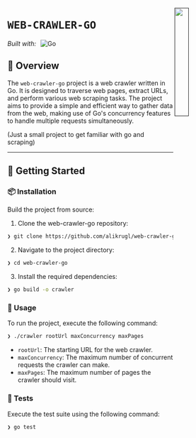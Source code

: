 [<img src="https://img.icons8.com/?size=512&id=55494&format=png" align="right" width="25%" padding-right="350">]()

# `WEB-CRAWLER-GO`

<p  style="display: flex; align-items: left;">
  <em>Built with:</em>
  <img src="https://img.shields.io/badge/Go-00ADD8.svg?style=flat&logo=Go&logoColor=white" alt="Go" style="margin-left: 10px;">
</p>

## 📍 Overview

The `web-crawler-go` project is a web crawler written in Go. It is designed to traverse web pages, extract URLs, and perform various web scraping tasks. The project aims to provide a simple and efficient way to gather data from the web, making use of Go's concurrency features to handle multiple requests simultaneously.

(Just a small project to get familiar with go and scraping)

---


## 🚀 Getting Started

### 📦 Installation

Build the project from source:

1. Clone the web-crawler-go repository:
```sh
❯ git clone https://github.com/alikrugl/web-crawler-go
```

2. Navigate to the project directory:
```sh
❯ cd web-crawler-go
```

3. Install the required dependencies:
```sh
❯ go build -o crawler
```

### 🤖 Usage

To run the project, execute the following command:

```sh
❯ ./crawler rootUrl maxConcurrency maxPages
```
- `rootUrl`: The starting URL for the web crawler.
- `maxConcurrency`: The maximum number of concurrent requests the crawler can make.
- `maxPages`: The maximum number of pages the crawler should visit.

### 🧪 Tests

Execute the test suite using the following command:

```sh
❯ go test
```